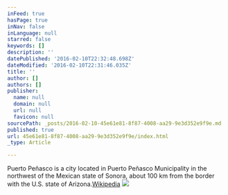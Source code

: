 ```yaml
---
inFeed: true
hasPage: true
inNav: false
inLanguage: null
starred: false
keywords: []
description: ''
datePublished: '2016-02-10T22:32:48.698Z'
dateModified: '2016-02-10T22:31:46.035Z'
title: ''
author: []
authors: []
publisher:
  name: null
  domain: null
  url: null
  favicon: null
sourcePath: _posts/2016-02-10-45e61e81-8f87-4008-aa29-9e3d352e9f9e.md
published: true
url: 45e61e81-8f87-4008-aa29-9e3d352e9f9e/index.html
_type: Article

---
```

Puerto Peñasco is a city located in Puerto Peñasco Municipality in the northwest of the Mexican state of Sonora, about 100 km from the border with the U.S. state of Arizona.[Wikipedia][0]
![](https://the-grid-user-content.s3-us-west-2.amazonaws.com/cba9c1a6-2d27-4982-9844-8acc557290f1.jpg)

[0]: http://en.wikipedia.org/wiki/Puerto_Pe%C3%B1asco
